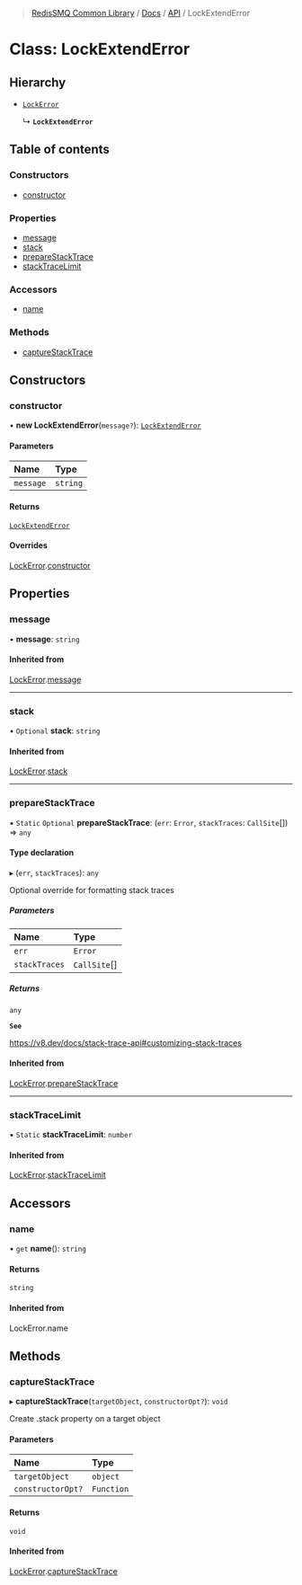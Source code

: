 >[RedisSMQ Common Library](../../../README.md) / [Docs](../../README.md) / [API](../README.md) / LockExtendError

# Class: LockExtendError

## Hierarchy

- [`LockError`](../classes/LockError.md)

  ↳ **`LockExtendError`**

## Table of contents

### Constructors

- [constructor](../classes/LockExtendError.md#constructor)

### Properties

- [message](../classes/LockExtendError.md#message)
- [stack](../classes/LockExtendError.md#stack)
- [prepareStackTrace](../classes/LockExtendError.md#preparestacktrace)
- [stackTraceLimit](../classes/LockExtendError.md#stacktracelimit)

### Accessors

- [name](../classes/LockExtendError.md#name)

### Methods

- [captureStackTrace](../classes/LockExtendError.md#capturestacktrace)

## Constructors

### constructor

• **new LockExtendError**(`message?`): [`LockExtendError`](../classes/LockExtendError.md)

#### Parameters

| Name | Type |
| :------ | :------ |
| `message` | `string` |

#### Returns

[`LockExtendError`](../classes/LockExtendError.md)

#### Overrides

[LockError](../classes/LockError.md).[constructor](../classes/LockError.md#constructor)

## Properties

### message

• **message**: `string`

#### Inherited from

[LockError](../classes/LockError.md).[message](../classes/LockError.md#message)

___

### stack

• `Optional` **stack**: `string`

#### Inherited from

[LockError](../classes/LockError.md).[stack](../classes/LockError.md#stack)

___

### prepareStackTrace

▪ `Static` `Optional` **prepareStackTrace**: (`err`: `Error`, `stackTraces`: `CallSite`[]) => `any`

#### Type declaration

▸ (`err`, `stackTraces`): `any`

Optional override for formatting stack traces

##### Parameters

| Name | Type |
| :------ | :------ |
| `err` | `Error` |
| `stackTraces` | `CallSite`[] |

##### Returns

`any`

**`See`**

https://v8.dev/docs/stack-trace-api#customizing-stack-traces

#### Inherited from

[LockError](../classes/LockError.md).[prepareStackTrace](../classes/LockError.md#preparestacktrace)

___

### stackTraceLimit

▪ `Static` **stackTraceLimit**: `number`

#### Inherited from

[LockError](../classes/LockError.md).[stackTraceLimit](../classes/LockError.md#stacktracelimit)

## Accessors

### name

• `get` **name**(): `string`

#### Returns

`string`

#### Inherited from

LockError.name

## Methods

### captureStackTrace

▸ **captureStackTrace**(`targetObject`, `constructorOpt?`): `void`

Create .stack property on a target object

#### Parameters

| Name | Type |
| :------ | :------ |
| `targetObject` | `object` |
| `constructorOpt?` | `Function` |

#### Returns

`void`

#### Inherited from

[LockError](../classes/LockError.md).[captureStackTrace](../classes/LockError.md#capturestacktrace)
